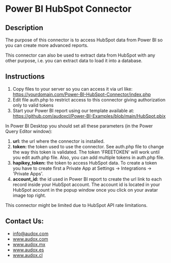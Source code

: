 # Power BI HubSpot Connector

## Description

The purpose of this connector is to access HubSpot data from Power BI so you can create more advanced reports.

This connector can also be used to extract data from HubSpot with any other purpose, i.e. you can extract data to load it into a database.

## Instructions

1. Copy files to your server so you can access it via url like:
https://yourdomain.com/Power-BI-HubSpot-Connector/index.php
2. Edit file auth.php to restrict access to this connector giving authorization only to valid tokens
3. Start your Power BI report using our template available at:
https://github.com/audoxcl/Power-BI-Examples/blob/main/HubSpot.pbix

In Power BI Desktop you should set all these parameters (in the Power Query Editor window):

1. **url:** the url where the connector is installed.
2. **token:** the token used to use the connector. See auth.php file to change the way this token is validated. The token 'FREETOKEN' will work until you edit auth.php file. Also, you can add multiple tokens in auth.php file.
3. **hapikey_token:** the token to access HubSpot data. To create a token you have to create first a Private App at Settings -> Integrations -> 'Private Apps'.
4. **account_id:** the id used in Power BI report to create the url link to each record inside your HubSpot account. The account id is located in your HubSpot account in the popup window once you click on your avatar image top right.

This connector might be limited due to HubSpot API rate limitations.

## Contact Us:

- info@audox.com
- www.audox.com
- www.audox.mx
- www.audox.es
- www.audox.cl
